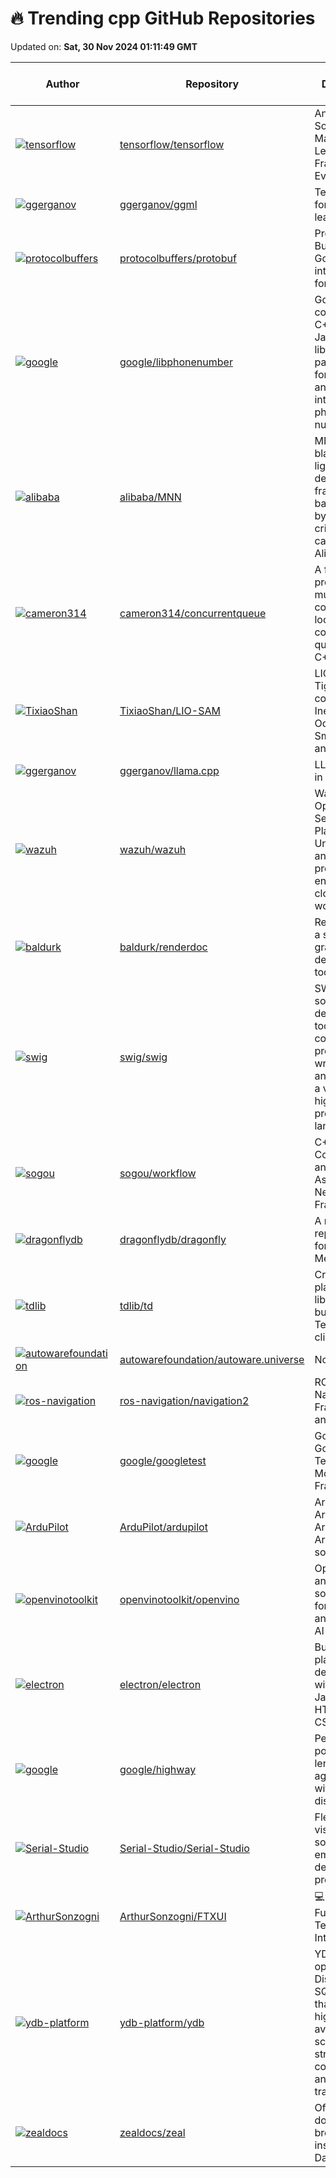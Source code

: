 # 🔥 Trending cpp GitHub Repositories

Updated on: **Sat, 30 Nov 2024 01:11:49 GMT**

| Author | Repository | Description | Language | ⭐ Total Stars | 🌟 Stars Today |
|--------|------------|-------------|----------|----------------|----------------|
| [![tensorflow](https://avatars.githubusercontent.com/u/17151892?s=40&v=4)](https://github.com/tensorflow) | [tensorflow/tensorflow](https://github.com/tensorflow/tensorflow) | An Open Source Machine Learning Framework for Everyone | C++ | 186596 | 31 |
| [![ggerganov](https://avatars.githubusercontent.com/u/1991296?s=40&v=4)](https://github.com/ggerganov) | [ggerganov/ggml](https://github.com/ggerganov/ggml) | Tensor library for machine learning | C++ | 11285 | 10 |
| [![protocolbuffers](https://avatars.githubusercontent.com/u/1270?s=40&v=4)](https://github.com/protocolbuffers) | [protocolbuffers/protobuf](https://github.com/protocolbuffers/protobuf) | Protocol Buffers - Google's data interchange format | C++ | 65876 | 13 |
| [![google](https://avatars.githubusercontent.com/u/13312505?s=40&v=4)](https://github.com/google) | [google/libphonenumber](https://github.com/google/libphonenumber) | Google's common Java, C++ and JavaScript library for parsing, formatting, and validating international phone numbers. | C++ | 16742 | 3 |
| [![alibaba](https://avatars.githubusercontent.com/u/58166196?s=40&v=4)](https://github.com/alibaba) | [alibaba/MNN](https://github.com/alibaba/MNN) | MNN is a blazing fast, lightweight deep learning framework, battle-tested by business-critical use cases in Alibaba | C++ | 8778 | 4 |
| [![cameron314](https://avatars.githubusercontent.com/u/116235?s=40&v=4)](https://github.com/cameron314) | [cameron314/concurrentqueue](https://github.com/cameron314/concurrentqueue) | A fast multi-producer, multi-consumer lock-free concurrent queue for C++11 | C++ | 10052 | 5 |
| [![TixiaoShan](https://avatars.githubusercontent.com/u/9648219?s=40&v=4)](https://github.com/TixiaoShan) | [TixiaoShan/LIO-SAM](https://github.com/TixiaoShan/LIO-SAM) | LIO-SAM: Tightly-coupled Lidar Inertial Odometry via Smoothing and Mapping | C++ | 3513 | 6 |
| [![ggerganov](https://avatars.githubusercontent.com/u/1991296?s=40&v=4)](https://github.com/ggerganov) | [ggerganov/llama.cpp](https://github.com/ggerganov/llama.cpp) | LLM inference in C/C++ | C++ | 68504 | 60 |
| [![wazuh](https://avatars.githubusercontent.com/u/10536251?s=40&v=4)](https://github.com/wazuh) | [wazuh/wazuh](https://github.com/wazuh/wazuh) | Wazuh - The Open Source Security Platform. Unified XDR and SIEM protection for endpoints and cloud workloads. | C++ | 11107 | 14 |
| [![baldurk](https://avatars.githubusercontent.com/u/661798?s=40&v=4)](https://github.com/baldurk) | [baldurk/renderdoc](https://github.com/baldurk/renderdoc) | RenderDoc is a stand-alone graphics debugging tool. | C++ | 9086 | 3 |
| [![swig](https://avatars.githubusercontent.com/u/2878511?s=40&v=4)](https://github.com/swig) | [swig/swig](https://github.com/swig/swig) | SWIG is a software development tool that connects programs written in C and C++ with a variety of high-level programming languages. | C++ | 5806 | 1 |
| [![sogou](https://avatars.githubusercontent.com/u/52160700?s=40&v=4)](https://github.com/sogou) | [sogou/workflow](https://github.com/sogou/workflow) | C++ Parallel Computing and Asynchronous Networking Framework | C++ | 13198 | 4 |
| [![dragonflydb](https://avatars.githubusercontent.com/u/3674760?s=40&v=4)](https://github.com/dragonflydb) | [dragonflydb/dragonfly](https://github.com/dragonflydb/dragonfly) | A modern replacement for Redis and Memcached | C++ | 26040 | 10 |
| [![tdlib](https://avatars.githubusercontent.com/u/22669599?s=40&v=4)](https://github.com/tdlib) | [tdlib/td](https://github.com/tdlib/td) | Cross-platform library for building Telegram clients | C++ | 7217 | 3 |
| [![autowarefoundation](https://avatars.githubusercontent.com/in/68672?s=40&v=4)](https://github.com/autowarefoundation) | [autowarefoundation/autoware.universe](https://github.com/autowarefoundation/autoware.universe) | No description | C++ | 1026 | 4 |
| [![ros-navigation](https://avatars.githubusercontent.com/u/14944147?s=40&v=4)](https://github.com/ros-navigation) | [ros-navigation/navigation2](https://github.com/ros-navigation/navigation2) | ROS 2 Navigation Framework and System | C++ | 2628 | 1 |
| [![google](https://avatars.githubusercontent.com/u/12735026?s=40&v=4)](https://github.com/google) | [google/googletest](https://github.com/google/googletest) | GoogleTest - Google Testing and Mocking Framework | C++ | 34937 | 6 |
| [![ArduPilot](https://avatars.githubusercontent.com/u/831867?s=40&v=4)](https://github.com/ArduPilot) | [ArduPilot/ardupilot](https://github.com/ArduPilot/ardupilot) | ArduPlane, ArduCopter, ArduRover, ArduSub source | C++ | 11081 | 6 |
| [![openvinotoolkit](https://avatars.githubusercontent.com/u/2566854?s=40&v=4)](https://github.com/openvinotoolkit) | [openvinotoolkit/openvino](https://github.com/openvinotoolkit/openvino) | OpenVINO™ is an open-source toolkit for optimizing and deploying AI inference | C++ | 7362 | 6 |
| [![electron](https://avatars.githubusercontent.com/u/639601?s=40&v=4)](https://github.com/electron) | [electron/electron](https://github.com/electron/electron) | Build cross-platform desktop apps with JavaScript, HTML, and CSS | C++ | 114560 | 12 |
| [![google](https://avatars.githubusercontent.com/in/44061?s=40&v=4)](https://github.com/google) | [google/highway](https://github.com/google/highway) | Performance-portable, length-agnostic SIMD with runtime dispatch | C++ | 4244 | 3 |
| [![Serial-Studio](https://avatars.githubusercontent.com/u/4225542?s=40&v=4)](https://github.com/Serial-Studio) | [Serial-Studio/Serial-Studio](https://github.com/Serial-Studio/Serial-Studio) | Flexible data visualization software for embedded devices and projects | C++ | 4509 | 7 |
| [![ArthurSonzogni](https://avatars.githubusercontent.com/u/4759106?s=40&v=4)](https://github.com/ArthurSonzogni) | [ArthurSonzogni/FTXUI](https://github.com/ArthurSonzogni/FTXUI) | 💻 C++ Functional Terminal User Interface. ❤️ | C++ | 7015 | 4 |
| [![ydb-platform](https://avatars.githubusercontent.com/u/103436570?s=40&v=4)](https://github.com/ydb-platform) | [ydb-platform/ydb](https://github.com/ydb-platform/ydb) | YDB is an open source Distributed SQL Database that combines high availability and scalability with strong consistency and ACID transactions | C++ | 4026 | 2 |
| [![zealdocs](https://avatars.githubusercontent.com/u/714940?s=40&v=4)](https://github.com/zealdocs) | [zealdocs/zeal](https://github.com/zealdocs/zeal) | Offline documentation browser inspired by Dash | C++ | 11651 | 37 |

